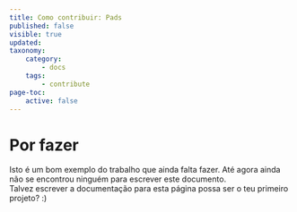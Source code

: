 ```yaml
---
title: Como contribuir: Pads
published: false
visible: true
updated:
taxonomy:
    category:
        - docs
    tags:
        - contribute
page-toc:
    active: false
---
```



# Por fazer

Isto é um bom exemplo do trabalho que ainda falta fazer. Até agora ainda não se encontrou ninguém para escrever este documento.<br>
Talvez escrever a documentação para esta página possa ser o teu primeiro projeto? :)

